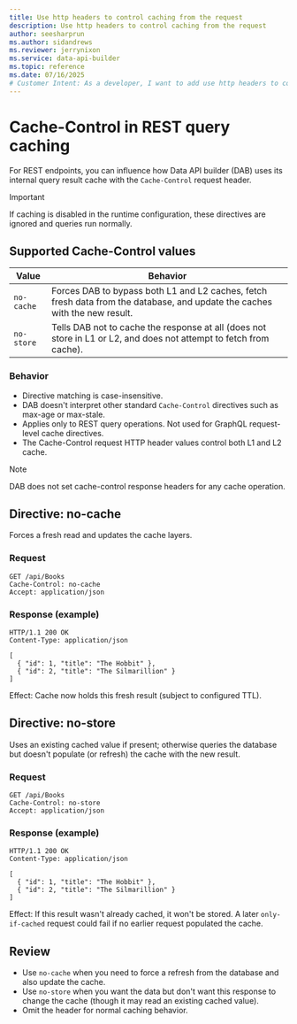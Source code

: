 ```yaml
---
title: Use http headers to control caching from the request
description: Use http headers to control caching from the request
author: seesharprun
ms.author: sidandrews
ms.reviewer: jerrynixon
ms.service: data-api-builder
ms.topic: reference
ms.date: 07/16/2025
# Customer Intent: As a developer, I want to add use http headers to control cache without changes to the Data API.
---
```


# Cache-Control in REST query caching

For REST endpoints, you can influence how Data API builder (DAB) uses its internal query result cache with the `Cache-Control` request header.

> [!Important]
> If caching is disabled in the runtime configuration, these directives are ignored and queries run normally.

## Supported Cache-Control values

| Value | Behavior
| - | - 
| `no-cache`       | Forces DAB to bypass both L1 and L2 caches, fetch fresh data from the database, and update the caches with the new result.
| `no-store`       | Tells DAB not to cache the response at all (does not store in L1 or L2, and does not attempt to fetch from cache).

### Behavior

* Directive matching is case-insensitive.
* DAB doesn't interpret other standard `Cache-Control` directives such as max-age or max-stale.
* Applies only to REST query operations. Not used for GraphQL request-level cache directives.
* The Cache-Control request HTTP header values control both L1 and L2 cache.

> [!Note]
> DAB does not set cache-control response headers for any cache operation.

## Directive: no-cache

Forces a fresh read and updates the cache layers.

### Request

```http
GET /api/Books
Cache-Control: no-cache
Accept: application/json
```

### Response (example)

```http
HTTP/1.1 200 OK
Content-Type: application/json

[
  { "id": 1, "title": "The Hobbit" },
  { "id": 2, "title": "The Silmarillion" }
]
```

Effect: Cache now holds this fresh result (subject to configured TTL).

## Directive: no-store

Uses an existing cached value if present; otherwise queries the database but doesn't populate (or refresh) the cache with the new result.

### Request

```http
GET /api/Books
Cache-Control: no-store
Accept: application/json
```

### Response (example)

```http
HTTP/1.1 200 OK
Content-Type: application/json

[
  { "id": 1, "title": "The Hobbit" },
  { "id": 2, "title": "The Silmarillion" }
]
```

Effect: If this result wasn't already cached, it won't be stored. A later `only-if-cached` request could fail if no earlier request populated the cache.

## Review

* Use `no-cache` when you need to force a refresh from the database and also update the cache.
* Use `no-store` when you want the data but don't want this response to change the cache (though it may read an existing cached value).
* Omit the header for normal caching behavior.